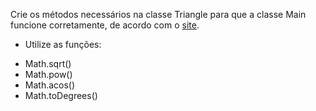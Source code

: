 Crie os métodos necessários na classe Triangle para que a classe Main funcione corretamente, de acordo com o [site](https://www.triangle-calculator.com/?q=a%3D5+b%3D10+c%3D10&submit=Solve).

* Utilize as funções:

- Math.sqrt()
- Math.pow()
- Math.acos()
- Math.toDegrees()